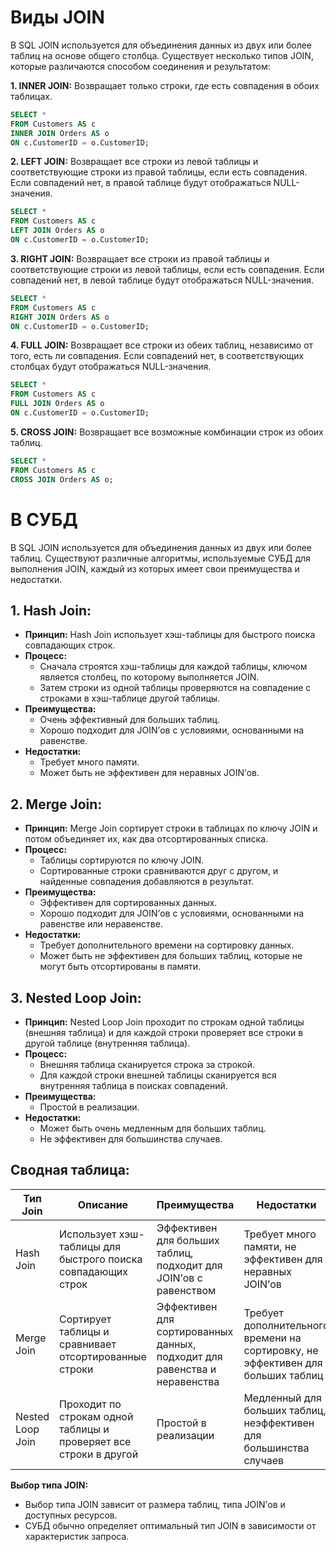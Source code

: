 
# Виды JOIN
В SQL JOIN используется для объединения данных из двух или более таблиц на основе общего столбца. Существует несколько типов JOIN, которые различаются способом соединения и результатом:

**1. INNER JOIN:** Возвращает только строки, где есть совпадения в обоих таблицах.

```sql
SELECT * 
FROM Customers AS c
INNER JOIN Orders AS o
ON c.CustomerID = o.CustomerID;
```

**2. LEFT JOIN:** Возвращает все строки из левой таблицы и соответствующие строки из правой таблицы, если есть совпадения. Если совпадений нет, в правой таблице будут отображаться NULL-значения.

```sql
SELECT * 
FROM Customers AS c
LEFT JOIN Orders AS o
ON c.CustomerID = o.CustomerID;
```

**3. RIGHT JOIN:** Возвращает все строки из правой таблицы и соответствующие строки из левой таблицы, если есть совпадения. Если совпадений нет, в левой таблице будут отображаться NULL-значения.

```sql
SELECT * 
FROM Customers AS c
RIGHT JOIN Orders AS o
ON c.CustomerID = o.CustomerID;
```

**4. FULL JOIN:** Возвращает все строки из обеих таблиц, независимо от того, есть ли совпадения. Если совпадений нет, в соответствующих столбцах будут отображаться NULL-значения.

```sql
SELECT * 
FROM Customers AS c
FULL JOIN Orders AS o
ON c.CustomerID = o.CustomerID;
```

**5. CROSS JOIN:** Возвращает все возможные комбинации строк из обоих таблиц.

```sql
SELECT * 
FROM Customers AS c
CROSS JOIN Orders AS o;
```
# В СУБД

В SQL JOIN используется для объединения данных из двух или более таблиц. Существуют различные алгоритмы, используемые СУБД для выполнения JOIN, каждый из которых имеет свои преимущества и недостатки.

## 1. Hash Join:

- **Принцип:** Hash Join использует хэш-таблицы для быстрого поиска совпадающих строк.
- **Процесс:**
    - Сначала строятся хэш-таблицы для каждой таблицы, ключом является столбец, по которому выполняется JOIN.
    - Затем строки из одной таблицы проверяются на совпадение с строками в хэш-таблице другой таблицы.
- **Преимущества:**
    - Очень эффективный для больших таблиц.
    - Хорошо подходит для JOIN’ов с условиями, основанными на равенстве.
- **Недостатки:**
    - Требует много памяти.
    - Может быть не эффективен для неравных JOIN’ов.

## 2. Merge Join:

- **Принцип:** Merge Join сортирует строки в таблицах по ключу JOIN и потом объединяет их, как два отсортированных списка.
- **Процесс:**
    - Таблицы сортируются по ключу JOIN.
    - Сортированные строки сравниваются друг с другом, и найденные совпадения добавляются в результат.
- **Преимущества:**
    - Эффективен для сортированных данных.
    - Хорошо подходит для JOIN’ов с условиями, основанными на равенстве или неравенстве.
- **Недостатки:**
    - Требует дополнительного времени на сортировку данных.
    - Может быть не эффективен для больших таблиц, которые не могут быть отсортированы в памяти.

## 3. Nested Loop Join:

- **Принцип:** Nested Loop Join проходит по строкам одной таблицы (внешняя таблица) и для каждой строки проверяет все строки в другой таблице (внутренняя таблица).
- **Процесс:**
    - Внешняя таблица сканируется строка за строкой.
    - Для каждой строки внешней таблицы сканируется вся внутренняя таблица в поисках совпадений.
- **Преимущества:**
    - Простой в реализации.
- **Недостатки:**
    - Может быть очень медленным для больших таблиц.
    - Не эффективен для большинства случаев.

## Сводная таблица:

|Тип Join|Описание|Преимущества|Недостатки|
|---|---|---|---|
|Hash Join|Использует хэш-таблицы для быстрого поиска совпадающих строк|Эффективен для больших таблиц, подходит для JOIN’ов с равенством|Требует много памяти, не эффективен для неравных JOIN’ов|
|Merge Join|Сортирует таблицы и сравнивает отсортированные строки|Эффективен для сортированных данных, подходит для равенства и неравенства|Требует дополнительного времени на сортировку, не эффективен для больших таблиц|
|Nested Loop Join|Проходит по строкам одной таблицы и проверяет все строки в другой|Простой в реализации|Медленный для больших таблиц, неэффективен для большинства случаев|

**Выбор типа JOIN:**

- Выбор типа JOIN зависит от размера таблиц, типа JOIN’ов и доступных ресурсов.
- СУБД обычно определяет оптимальный тип JOIN в зависимости от характеристик запроса.